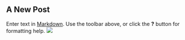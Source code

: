 ## A New Post

Enter text in [Markdown](http://daringfireball.net/projects/markdown/). Use the toolbar above, or click the **?** button for formatting help.
![](//4-3-img-01.gif)